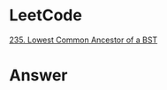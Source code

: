 # LeetCode
[235. Lowest Common Ancestor of a BST](https://leetcode.com/problems/lowest-common-ancestor-of-a-bst/)

# Answer
```Cpp

``` 